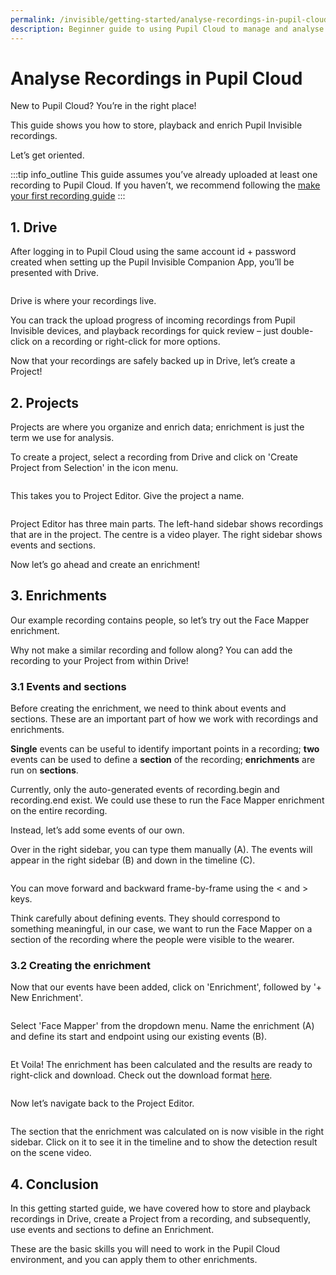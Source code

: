 ```yaml
---
permalink: /invisible/getting-started/analyse-recordings-in-pupil-cloud
description: Beginner guide to using Pupil Cloud to manage and analyse recordings.
---
```


# Analyse Recordings in Pupil Cloud
New to Pupil Cloud? You’re in the right place! 

This guide shows you how to store, playback and enrich Pupil Invisible recordings.

Let’s get oriented.

:::tip
<v-icon large color="info">info_outline</v-icon>
This guide assumes you’ve already uploaded at least one recording to Pupil Cloud. If you haven’t, we 
recommend following the [make your first recording guide](/invisible/getting-started/first-recording)
:::

<v-divider></v-divider>

## 1. Drive
After logging in to Pupil Cloud using the same account id + password created when setting up the Pupil Invisible 
Companion App, you’ll be presented with Drive.

<div class="pb-4" style="display:flex;justify-content:center;">
  <v-img
    :src="require('../../media/invisible/getting-started/PC-Getting_Started-Fig_1.jpg')"
    max-width=100%
  >
  </v-img>
</div>

Drive is where your recordings live. 

You can track the upload progress of incoming recordings from Pupil Invisible devices, and playback recordings for quick 
review – just double-click on a recording or right-click for more options. 

Now that your recordings are safely backed up in Drive, let’s create a Project!

## 2. Projects
Projects are where you organize and enrich data; enrichment is just the term we use for analysis.

To create a project, select a recording from Drive and click on 'Create Project from Selection' in the icon menu.

<div class="pb-4" style="display:flex;justify-content:center;">
  <v-img
    :src="require('../../media/invisible/getting-started/PC-Getting_Started-Fig_2.jpg')"
    max-width=100%
  >
  </v-img>
</div>

This takes you to Project Editor. Give the project a name.

<div class="pb-4" style="display:flex;justify-content:center;">
  <v-img
    :src="require('../../media/invisible/getting-started/PC-Getting_Started-Fig_3.jpg')"
    max-width=100%
  >
  </v-img>
</div>

Project Editor has three main parts. The left-hand sidebar shows recordings that are in the project. The centre is a 
video player. The right sidebar shows events and sections.

Now let’s go ahead and create an enrichment!

## 3. Enrichments
Our example recording contains people, so let’s try out the Face Mapper enrichment. 

Why not make a similar recording and follow along? You can add the recording to your Project from within Drive!

### 3.1 Events and sections
Before creating the enrichment, we need to think about events and sections. These are an important part of how we work 
with recordings and enrichments. 

**Single** events can be useful to identify important points in a recording; **two** events can be used to define a 
**section** of the recording; **enrichments** are run on **sections**.

Currently, only the auto-generated events of recording.begin and recording.end exist. We could use these to run 
the Face Mapper enrichment on the entire recording. 

Instead, let’s add some events of our own.

Over in the right sidebar, you can type them manually (A). The events will appear in the right sidebar (B) and down in 
the timeline (C). 

<div class="pb-4" style="display:flex;justify-content:center;">
  <v-img
    :src="require('../../media/invisible/getting-started/PC-Getting_Started-Fig_4.jpg')"
    max-width=100%
  >
  </v-img>
</div>

You can move forward and backward frame-by-frame using the < and >  keys.

Think carefully about defining events. They should correspond to something meaningful, in our case, we want to run the 
Face Mapper on a section of the recording where the people were visible to the wearer.

### 3.2 Creating the enrichment
Now that our events have been added, click on 'Enrichment', followed by '+ New Enrichment'.

<div class="pb-4" style="display:flex;justify-content:center;">
  <v-img
    :src="require('../../media/invisible/getting-started/PC-Getting_Started-Fig_5.jpg')"
    max-width=100%
  >
  </v-img>
</div>

Select 'Face Mapper' from the dropdown menu. Name the enrichment (A) and define its start and endpoint using our existing events (B).

<div class="pb-4" style="display:flex;justify-content:center;">
  <v-img
    :src="require('../../media/invisible/getting-started/PC-Getting_Started-Fig_6.jpg')"
    max-width=100%
  >
  </v-img>
</div>

Et Voila! The enrichment has been calculated and the results are ready to right-click and download. Check out the download format [here](/invisible/reference/export-formats).

<div class="pb-4" style="display:flex;justify-content:center;">
  <v-img
    :src="require('../../media/invisible/getting-started/PC-Getting_Started-Fig_7.jpg')"
    max-width=100%
  >
  </v-img>
</div>

Now let’s navigate back to the Project Editor.

<div class="pb-4" style="display:flex;justify-content:center;">
  <v-img
    :src="require('../../media/invisible/getting-started/PC-Getting_Started-Fig_8.jpg')"
    max-width=100%
  >
  </v-img>
</div>

The section that the enrichment was calculated on is now visible in the right sidebar. Click on it to see it in 
the timeline and to show the detection result on the scene video.

## 4. Conclusion
In this getting started guide, we have covered how to store and playback recordings in Drive, create a Project from a 
recording, and subsequently, use events and sections to define an Enrichment. 

These are the basic skills you will need to work in the Pupil Cloud environment, and you can apply them to other 
enrichments.